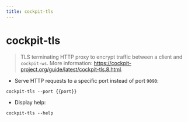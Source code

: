 ```yaml
---
title: cockpit-tls
---
```

# cockpit-tls

> TLS terminating HTTP proxy to encrypt traffic between a client and `cockpit-ws`.
> More information: <https://cockpit-project.org/guide/latest/cockpit-tls.8.html>.

- Serve HTTP requests to a specific port instead of port `9090`:

`cockpit-tls --port {{port}}`

- Display help:

`cockpit-tls --help`
